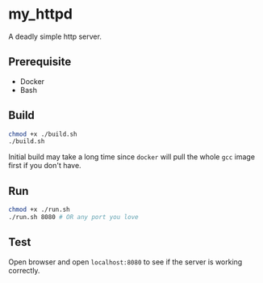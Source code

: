 # my_httpd

A deadly simple http server.

## Prerequisite

-   Docker
-   Bash

## Build

```bash
chmod +x ./build.sh
./build.sh
```

Initial build may take a long time since `docker` will pull the whole `gcc` image first if you don't have.

## Run

```bash
chmod +x ./run.sh
./run.sh 8080 # OR any port you love
```

## Test

Open browser and open `localhost:8080` to see if the server is working correctly.
